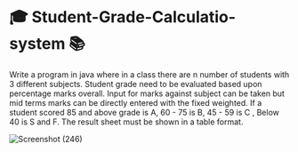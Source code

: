 
# 🎓 Student-Grade-Calculatio-system 📚

<p>Write a program in java where in a class there are n number of students with 3 different subjects. Student grade need to be evaluated based upon percentage marks overall. Input for marks against subject can be taken but mid terms marks can be directly entered with the fixed weighted. If a student scored 85 and above grade is A, 60 - 75 is B, 45 - 59 is C , Below 40 is S and F. The result sheet must be shown in a table format.</p>

![Screenshot (246)](https://user-images.githubusercontent.com/97075043/229304471-97a24f39-12a0-4e03-a0c7-567570a3999c.png)


